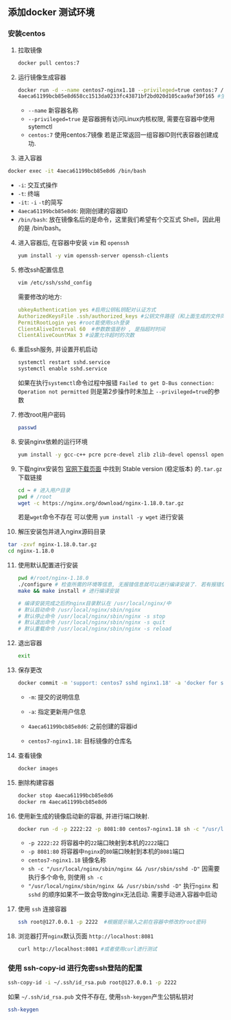 ## 添加docker 测试环境

### 安装centos
1. 拉取镜像
   ```bash
   docker pull centos:7
   ```
   
2. 运行镜像生成容器
   ```bash
   docker run -d --name centos7-nginx1.18 --privileged=true centos:7 /usr/sbin/init
   4aeca61199bcb85e8d658cc1513da0233fc43871bf2bd020d105caa9af30f165 #生成的容器ID
   ```
   - `--name` 新容器名称
   - `--privileged=true` 是容器拥有访问Linux内核权限, 需要在容器中使用sytemctl
   - `centos:7` 使用centos:7镜像
    若是正常返回一组容器ID则代表容器创建成功.
  
3. 进入容器
  ```bash
  docker exec -it 4aeca61199bcb85e8d6 /bin/bash
  ```
  - `-i`: 交互式操作
  - `-t`: 终端
  - `-it`: `-i` `-t`的简写
  - `4aeca61199bcb85e8d6`: 刚刚创建的容器ID
  - `/bin/bash`: 放在镜像名后的是命令，这里我们希望有个交互式 Shell，因此用的是 /bin/bash。
  
4. 进入容器后, 在容器中安装 `vim` 和 `openssh`
   ```bash
   yum install -y vim openssh-server openssh-clients
   ```
   
5. 修改ssh配置信息
   ```bash
   vim /etc/ssh/sshd_config
   ```
   需要修改的地方:
   ```yaml
   ubkeyAuthentication yes #启用公钥私钥配对认证方式 
   AuthorizedKeysFile .ssh/authorized_keys #公钥文件路径（和上面生成的文件同） 
   PermitRootLogin yes #root能使用ssh登录
   ClientAliveInterval 60  #参数数值是秒 , 是指超时时间
   ClientAliveCountMax 3 #设置允许超时的次数
   ```
   
6. 重启ssh服务, 并设置开机启动

   ```bash
   systemctl restart sshd.service
   systemctl enable sshd.service
   ```

   如果在执行`systemctl`命令过程中报错 `Failed to get D-Bus connection: Operation not permitted` 则是第2步操作时未加上 `--privileged=true`的参数

7. 修改root用户密码

   ```bash
   passwd
   ```

8. 安装nginx依赖的运行环境

   ```bash
   yum install -y gcc-c++ pcre pcre-devel zlib zlib-devel openssl openssl-devel
   ```

9. 下载nginx安装包 [官网下载页面](https://nginx.org/en/download.html]) 中找到 Stable version (稳定版本) 的`.tar.gz` 下载链接

   ```bash
   cd ~ # 进入用户目录
   pwd # /root
   wget -c https://nginx.org/download/nginx-1.18.0.tar.gz
   ```

   若是`wget`命令不存在 可以使用 `yum install -y wget` 进行安装

10. 解压安装包并进入nginx源码目录

   ```bash
   tar -zxvf nginx-1.18.0.tar.gz
   cd nginx-1.18.0
   ```

11. 使用默认配置进行安装

    ```bash
    pwd #/root/nginx-1.18.0
    ./configure # 检查所需的环境等信息, 无报错信息就可以进行编译安装了. 若有报错信息请检查第8步中的包是否安装成功
    make && make install # 进行编译安装
    
    # 编译安装完成之后的nginx目录默认在 /usr/local/nginx/中
    # 默认启动命令 /usr/local/nginx/sbin/nginx 
    # 默认停止命令 /usr/local/nginx/sbin/nginx -s stop
    # 默认退出命令 /usr/local/nginx/sbin/nginx -s quit
    # 默认重载命令 /usr/local/nginx/sbin/nginx -s reload
    ```

12. 退出容器

    ```bash
    exit
    ```

    

13. 保存更改

    ```bash
    docker commit -m 'support: centos7 sshd nginx1.18' -a 'docker for ssh nginx' 4aeca61199bcb85e8d6 centos7-nginx1.18
    ```

    - `-m`: 提交的说明信息

    - `-a`: 指定更新用户信息

    - `4aeca61199bcb85e8d6`: 之前创建的容器id

    - `centos7-nginx1.18`: 目标镜像的仓库名

14. 查看镜像

    ```bash
    docker images
    ```

    

15. 删除构建容器

    ```bash
    docker stop 4aeca61199bcb85e8d6
    docker rm 4aeca61199bcb85e8d6
    ```

16. 使用新生成的镜像启动新的容器, 并进行端口映射.

    ```bash
    docker run -d -p 2222:22 -p 8081:80 centos7-nginx1.18 sh -c "/usr/local/nginx/sbin/nginx && /usr/sbin/sshd -D"
    ```

    - `-p 2222:22` 将容器中的`22`端口映射到本机的`2222`端口
    - `-p 8081:80` 将容器中`nginx`的`80`端口映射到本机的`8081`端口
    - `centos7-nginx1.18` 镜像名称
    - `sh -c "/usr/local/nginx/sbin/nginx && /usr/sbin/sshd -D"` 因需要执行多个命令, 则使用 `sh -c`
    - `"/usr/local/nginx/sbin/nginx && /usr/sbin/sshd -D"` 执行`nginx` 和 `sshd` 的顺序如果不一致会导致nginx无法启动. 需要手动进入容器中启动

17. 使用 `ssh` 连接容器

    ```bash
    ssh root@127.0.0.1 -p 2222  #根据提示输入之前在容器中修改的root密码
    ```

18. 浏览器打开`nginx`默认页面 `http://localhost:8081`

    ```bash
    curl http://localhost:8081 #或者使用curl进行测试
    ```

### 使用 ssh-copy-id 进行免密ssh登陆的配置
```bash
ssh-copy-id -i ~/.ssh/id_rsa.pub root@127.0.0.1 -p 2222
```

如果 `~/.ssh/id_rsa.pub` 文件不存在, 使用`ssh-keygen`产生公钥私钥对

```bash
ssh-keygen
```
